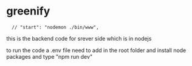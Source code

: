 # greenify
      // "start": "nodemon ./bin/www",
this is the backend code for srever side which is in nodejs 

to run the code a .env file need to add in the root folder and install node packages and type "npm run dev"
